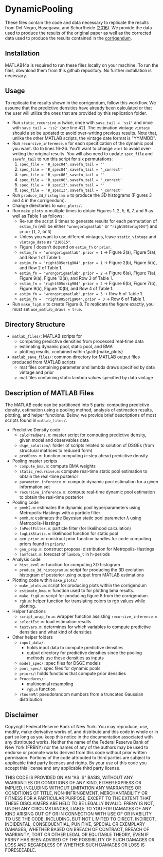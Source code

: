 # DynamicPooling
These files contain the code and data necessary to replicate the results from Del Negro, Hasegawa, and Schorfheide ([2016](https://www.sciencedirect.com/science/article/abs/pii/S0304407616300094#:~:text=This%20dynamic%20linear%20prediction%20pool,to%20lie%20on%20a%20simplex.&text=These%20pools%20are%20optimal%20in,the%20pool's%20historic%20forecast%20performance)). We provide the data used to produce the results of the original paper as well as the corrected data used to produce the results contained in the [corrigendum](). 

## Installation
MATLAB14a is required to run these files locally on your machine. To run the files, download them from this github repository. No further installation is necessary. 

## Usage
To replicate the results shown in the corrigendum, follow this workflow.
We assume that the predictive densities have already been calculated or that the user
will utilize the ones that are provided by this replication folder. 

* Run `static_recursive.m` twice, once with `save_tail = 'ss1'`
  and once with `save_tail = 'ss2'` (see line 42). The estimation vintage `vintage`
  should also be updated to avoid over-writing previous results. Note that, unlike the other MATLAB scripts,
  the vintage date format is "YYMMDD".
* Run `recursive_inference.m` for each specification of the dynamic pool you want.
  Go to lines 16-26. You'll want to change `vint` to avoid over-writing the original results.
  You will also need to update `spec_file` and `savefn_tail`
  to run this script for six permutations:
    1. `spec_file = 'R_spec04'`, `savefn_tail = ''`
    2. `spec_file = 'R_spec04'`, `savefn_tail = '_correct'`
    3. `spec_file = 'R_spec06'`, `savefn_tail = ''`
    4. `spec_file = 'R_spec06'`, `savefn_tail = '_correct'`
    5. `spec_file = 'R_spec13'`, `savefn_tail = ''`
    6. `spec_file = 'R_spec13'`, `savefn_tail = '_correct'`
* Run `produce_3d_histogram.m` to produce the 3D histograms (Figures 3 and 4 in the corrigendum).
* Change directories to `make_plots/`.
* Run `make_plots.m` multiple times to obtain Figures 1, 2, 5, 6, 7, and 9 as well as Table 1 as follows:
  * Re-run the script 6 times to generate results for each permutation of `estim_fn`
    (will be either `"wrongorigmatlab"` or `"right805orig904"`) and `prior`
    (`1`, `2`, or `3`)
  * Unless you want to use different vintages, leave `static_vintage` and `vintage_date`
    as `"210615"`.
  * Figure 1 doesn't depend on `estim_fn` or `prior`.
  *  `estim_fn = "wrongorigmatlab"`, `prior = 1` -> Figure 2(a), Figure 5(a), and Row 1 of Table 1.
  *  `estim_fn = "right805orig904"`, `prior = 1` -> Figure 2(b), Figure 5(b), and Row 2 of Table 1.
  *  `estim_fn = "wrongorigmatlab"`, `prior = 2` -> Figure 6(a), Figure 7(a), Figure 9(a), Figure 10(a), and Row 3 of Table 1.
  *  `estim_fn = "right805orig904"`, `prior = 2` -> Figure 6(b), Figure 7(b), Figure 9(b), Figure 10(b), and Row 4 of Table 1.
  *  `estim_fn = "wrongorigmatlab"`, `prior = 3` -> Row 5 of Table 1.
  *  `estim_fn =  "right805orig904"`, `prior = 3` -> Row 6 of Table 1. 
* Run `make_fig8.m` to create Figure 8. To replicate the figure exactly, you must set `use_matlab_draws = true`.

## Directory Structure 
* `matlab_files/`: MATLAB scripts for 
  * computing predictive densities from processed real-time data
  * estimating dynamic pool, static pool, and BMA
  * plotting results, contained within \path{make_plots}
* `matlab_save_files/`: common directory for MATLAB output files produced from MATLAB scripts
    * mat files containing parameter and lambda draws specified by data vintage and prior
    * mat files containing static lambda values specified by data vintage 

## Description of MATLAB Files
The MATLAB code can be partitioned into 5 parts: computing predictive density, estimation using a pooling method, analysis of estimation results, plotting, and helper functions. Below, we provide brief descriptions of most scripts found in `matlab_files/`.
* Predictive Density code
    * `calcPredDens.m`: master script for computing predictive density, given model and observables data
    *  `dsge_solution/`: folder of scripts related to solution of DSGEs (from structural matrices to reduced form)
    *  `predDens.m`: function computing $h$-step ahead predictive density
* Pooling master scripts
    * `compute_bma.m`: compute BMA weights 
    * `static_recursive.m`: compute real-time static pool estimation to obtain the real-time posterior
    * `parameter_inference.m`: compute dynamic pool estimation for a given information set
    * `recursive_inference.m`: compute real-time dynamic pool estimation  to obtain the real-time posterior
* Pooling code 
    * `pmmh2.m`: estimates the dynamic pool hyperparameters using Metropolis-Hastings with a particle filter
    * `pmmh.m`: estimates the Bayesian static pool parameter $\lambda$ using Metropolis-Hastings
    *  `fnPoolFilter.m`: particle filter (for likelihood calculation) 
    *  `logLikStatic.m`: likelihood function for static pool
    *  `gen_prior.m`: construct prior function handles for code computing priors found in `priors/`
    *   `gen_prop.m`: construct proposal distribution for Metropolis-Hastings
    *   `lamfcast.m`: forecast of `lambda_t` in h-periods
* Analysis code
    * `hist_evol.m`: function for computing 3D histogram
    * `produce_3d_histogram.m`: script for producing the 3D evolution histogram of posterior using output from MATLAB estimations
* Plotting code within `make_plots/`
    * `make_plots.m`: script for producing plots within the corrigendum
    * `estimate_bma.m`: function used to for plotting bma results.
    * `make_fig8.m`: script for producing figure 8 from the corrigendum.
    * `rgb.m`: helper function for translating colors to rgb values while plotting.
* Helper functions
    * `script_wrap_fn.m`: wrapper function assisting `recursive_inference.m`
    * `selectEst.m`: load estimation results
    * `testVars.m`: determines for which variables to compute predictive densities and what kind of densities
* Other helper folders
    * `input_data/`:
        * holds input data to compute predictive densities
        * output directory for predictive densities since the pooling methods use these densities as inputs
    * `model_spec/`: spec files for DSGE models
    * `pool_spec/`: spec files for dynamic pools
    * `priors/`: holds functions that compute prior densities
    * `Procedures/`:
        *  multinomial resampling
        *  `rgb.m` function
    * `rtnormM/`: pseudorandom numbers from a truncated Gaussian distribution

## Disclaimer
Copyright Federal Reserve Bank of New York. You may reproduce, use, modify, make derivative works of, and distribute and this code in whole or in part so long as you keep this notice in the documentation associated with any distributed works. Neither the name of the Federal Reserve Bank of New York (FRBNY) nor the names of any of the authors may be used to endorse or promote works derived from this code without prior written permission. Portions of the code attributed to third parties are subject to applicable third party licenses and rights. By your use of this code you accept this license and any applicable third party license.

THIS CODE IS PROVIDED ON AN "AS IS" BASIS, WITHOUT ANY WARRANTIES OR CONDITIONS OF ANY KIND, EITHER EXPRESS OR IMPLIED, INCLUDING WITHOUT LIMITATION ANY WARRANTIES OR CONDITIONS OF TITLE, NON-INFRINGEMENT, MERCHANTABILITY OR FITNESS FOR A PARTICULAR PURPOSE, EXCEPT TO THE EXTENT THAT THESE DISCLAIMERS ARE HELD TO BE LEGALLY INVALID. FRBNY IS NOT, UNDER ANY CIRCUMSTANCES, LIABLE TO YOU FOR DAMAGES OF ANY KIND ARISING OUT OF OR IN CONNECTION WITH USE OF OR INABILITY TO USE THE CODE, INCLUDING, BUT NOT LIMITED TO DIRECT, INDIRECT, INCIDENTAL, CONSEQUENTIAL, PUNITIVE, SPECIAL OR EXEMPLARY DAMAGES, WHETHER BASED ON BREACH OF CONTRACT, BREACH OF WARRANTY, TORT OR OTHER LEGAL OR EQUITABLE THEORY, EVEN IF FRBNY HAS BEEN ADVISED OF THE POSSIBILITY OF SUCH DAMAGES OR LOSS AND REGARDLESS OF WHETHER SUCH DAMAGES OR LOSS IS FORESEEABLE.
